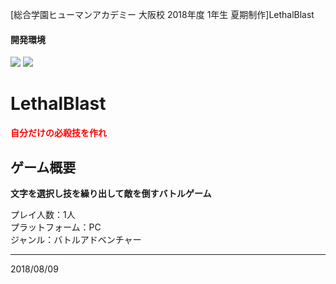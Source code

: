 [総合学園ヒューマンアカデミー 大阪校 2018年度 1年生 夏期制作]LethalBlast 
#### 開発環境
[![](https://img.shields.io/badge/VisualStudio-2017%20Community-blue.svg)](https://visualstudio.microsoft.com/ja/thank-you-downloading-visual-studio-imagine/?sku=Community&rel=15&rr=https%3A%2F%2Fimagine.microsoft.com%2Fja-jp%2FCatalog%2FProduct%2F530#)
[![](https://img.shields.io/badge/DirectX-9.0c-green.svg)](https://www.microsoft.com/en-us/download/confirmation.aspx?id=6812)  
# LethalBlast
<font color="Red">**自分だけの必殺技を作れ**</font>  
## ゲーム概要  
**文字を選択し技を繰り出して敵を倒すバトルゲーム**  

プレイ人数：1人  
プラットフォーム：PC  
ジャンル：バトルアドベンチャー 

---  
2018/08/09  
